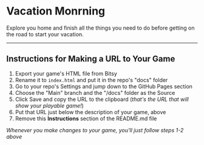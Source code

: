 # Vacation Monrning

Explore you home and finish all the things you need to do before getting on the road to start your vacation. 

---

## Instructions for Making a URL to Your Game

1. Export your game's HTML file from Bitsy
2. Rename it to `index.html` and put it in the repo's "docs" folder
3. Go to your repo's Settings and jump down to the GitHub Pages section
4. Choose the "Main" branch and the "/docs" folder as the Source
5. Click Save and copy the URL to the clipboard (*that's the URL that will show your playable game!*)
6. Put that URL just below the description of your game, above
7. Remove this **Instructions** section of the README.md file

*Whenever you make changes to your game, you'll just follow steps 1-2 above*
